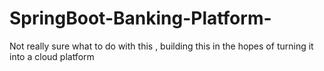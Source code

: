 # SpringBoot-Banking-Platform-
Not really sure what to do with this , building this in the hopes of turning it into a cloud platform 
